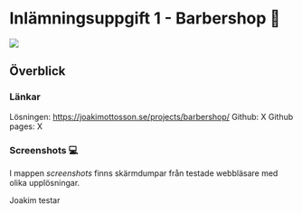 # Inlämningsuppgift 1 - Barbershop :barber:

![](screenshot/01-Chrome/Chrome.desktop-1920-01_Header_Nav.jpg)
## Överblick

### Länkar

Lösningen: https://joakimottosson.se/projects/barbershop/
Github: X
Github pages: X

### Screenshots :computer:

I mappen *screenshots* finns skärmdumpar från testade webbläsare med olika upplösningar.

Joakim testar